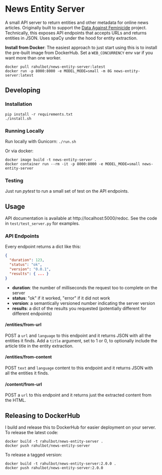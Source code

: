 News Entity Server
==================

A small API server to return entities and other metadata for online news articles. Originally built to support the 
[Data Against Feminicide](https://datoscontrafeminicidio.net/) project. Technically, this exposes
API endpoints that accepts URLs and returns entities in JSON. Uses spaCy under the hood for entity extraction.


**Install from Docker**: The easiest approach to just start using this is to install the pre-built image from 
DockerHub. Set a `WEB_CONCURRENCY` env var if you want more than one worker.

```
docker pull rahulbot/news-entity-server:latest
docker run -p 8000:8000 -e MODEL_MODE=small -m 8G news-entity-server:latest
```

Developing
----------

### Installation

```
pip install -r requirements.txt
./install.sh
```

### Running Locally

Run locally with Gunicorn: `./run.sh`

Or via docker:
```
docker image build -t news-entity-server .
docker container run --rm -it -p 8000:8000 -e MODEL_MODE=small news-entity-server
```


### Testing

Just run *pytest* to run a small set of test on the API endpoints.


Usage
-----

API documentation is available at http://localhost:5000/redoc. See the code in `test/test_server.py` for examples.

### API Endpoints

Every endpoint returns a dict like this:

```json
{
  "duration": 123,
  "status": "ok",
  "version": "0.0.1", 
  "results": { ... }  
}
```

 * **duration**: the number of milliseconds the request too to complete on the server
 * **status**: "ok" if it worked, "error" if it did not work
 * **version**: a semantically versioned number indicating the server version
 * **results**: a dict of the results you requested (potentially different for different endpoints)


#### /entities/from-url

POST a `url` and `language` to this endpoint and it returns JSON with all the entities it finds. 
Add a `title` argument, set to 1 or 0, to optionally include the article title in the entity extraction.  

#### /entities/from-content

POST `text` and `language` content to this endpoint and it returns JSON with all the entities it finds.

#### /content/from-url

POST a `url` to this endpoint and it returns just the extracted content from the HTML.


Releasing to DockerHub
----------------------

I build and release this to DockerHub for easier deployment on your server. To release the latest code:

```
docker build -t rahulbot/news-entity-server .
docker push rahulbot/news-entity-server
```

To release a tagged version:

```
docker build -t rahulbot/news-entity-server:2.0.0 .
docker push rahulbot/news-entity-server:2.0.0
```
